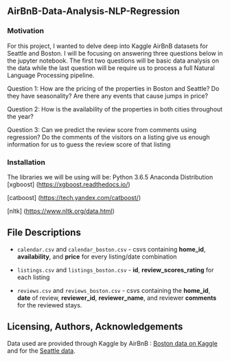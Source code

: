 ## AirBnB-Data-Analysis-NLP-Regression

### Motivation
For this project, I wanted to delve deep into Kaggle AirBnB datasets for Seattle and Boston. I will be focusing on answering three questions below in the jupyter notebook. The first two questions will be basic data analysis on the data while the last question will be require us to process a full Natural Language Processing pipeline.

Question 1: How are the pricing of the properties in Boston and Seattle? Do they have seasonality? Are there any events that cause jumps in price?

Question 2: How is the availability of the properties in both cities throughout the year?

Question 3: Can we predict the review score from comments using regression? Do the comments of the visitors on a listing give us enough information for us to guess the review score of that listing

### Installation
The libraries we will be using will be:
Python 3.6.5 Anaconda Distribution
[xgboost] (https://xgboost.readthedocs.io/)

[catboost] (https://tech.yandex.com/catboost/)

[nltk] (https://www.nltk.org/data.html)

## File Descriptions
* `calendar.csv` and `calendar_boston.csv` - csvs containing **home_id**, **availability**, and **price** for every listing/date combination

* `listings.csv` and `listings_boston.csv` - **id**, **review_scores_rating** for each listing

* `reviews.csv` and `reviews_boston.csv` - csvs containing the **home_id**, **date** of review, **reviewer_id**, **reviewer_name**, and reviewer **comments** for the reviewed stays.

## Licensing, Authors, Acknowledgements<a name="licensing"></a>

Data used are provided through Kaggle by AirBnB : [Boston data on Kaggle](https://www.kaggle.com/airbnb/boston) and for the [Seattle data](https://www.kaggle.com/airbnb/seattle).
